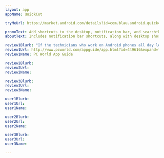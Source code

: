 ```yaml
---
layout: app
appName: QuickCut

tryMeUrl: https://market.android.com/details?id=com.blau.android.quickcut

promoText: Add shortcuts to the desktop, notification bar, and search+keyboard! Toggles, quick actions, and more!
aboutText: Includes notification bar shortcuts, along with desktop shortcuts, and Search + button shortcuts.<br>Now includes toggles for wifi, airplane, more! Along with direct call shortcuts and text message shortcuts. Almost any shortcut you can imagine.

review1Blurb: "If the technicians who work on Android phones all day long recommend it, you know this is a decent app for technical users. The tool lets you create shortcuts--essentially, icons that can launch an app, or perform various features--to the desktop or notification tray, or create new keyboard shortcuts that launch an app."
review1Url: http://www.pcworld.com/appguide/app.html?id=449616&expand=false
review1Name: PC World App Guide

review2Blurb: 
review2Url: 
review2Name: 

review3Blurb: 
review3Url: 
review3Name: 

user1Blurb: 
user1Url: 
user1Name: 

user2Blurb: 
user2Url: 
user2Name: 

user3Blurb: 
user3Url: 
user3Name: 

---
```

